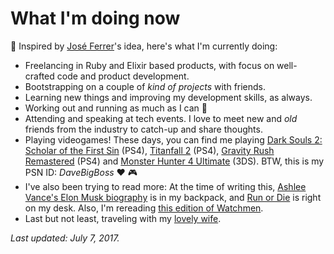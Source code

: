 # What I'm doing now

👋 Inspired by [José Ferrer](https://twitter.com/joseferrer)'s idea, here's what I'm currently doing:

* Freelancing in Ruby and Elixir based products, with focus on well-crafted code and product development.
* Bootstrapping on a couple of *kind of projects* with friends.
* Learning new things and improving my development skills, as always.
* Working out and running as much as I can 💪
* Attending and speaking at tech events. I love to meet new and *old* friends from the industry to catch-up and share thoughts.
* Playing videogames! These days, you can find me playing [Dark Souls 2: Scholar of the First Sin](http://www.metacritic.com/game/playstation-4/dark-souls-ii-scholar-of-the-first-sin) (PS4), [Titanfall 2](http://www.metacritic.com/game/playstation-4/titanfall-2) (PS4), [Gravity Rush Remastered](http://www.metacritic.com/game/playstation-4/gravity-rush-remastered) (PS4) and [Monster Hunter 4 Ultimate](http://www.metacritic.com/game/3ds/monster-hunter-4-ultimate) (3DS). BTW, this is my PSN ID: *DaveBigBoss* ❤️ 🎮
* I've also been trying to read more: At the time of writing this, [Ashlee Vance's Elon Musk biography](https://www.amazon.com/Elon-Musk-SpaceX-Fantastic-Future/dp/0062301233/) is in my backpack, and [Run or Die](https://www.amazon.com/Run-Die-Kilian-Jornet/dp/1937715094/) is right on my desk. Also, I'm rereading [this edition of Watchmen](https://www.amazon.com/Watchmen-Deluxe-Alan-Moore/dp/1401238963/).
* Last but not least, traveling with my [lovely wife](https://www.instagram.com/soryflins/).

*Last updated: July 7, 2017.*
